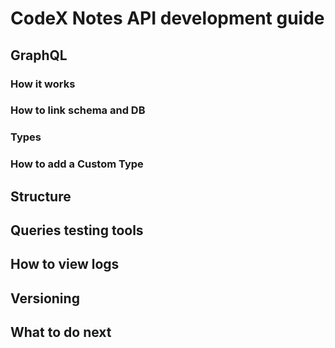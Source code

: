 # CodeX Notes API development guide

## GraphQL

### How it works

### How to link schema and DB

### Types 

### How to add a Custom Type

## Structure

## Queries testing tools

## How to view logs

## Versioning

## What to do next